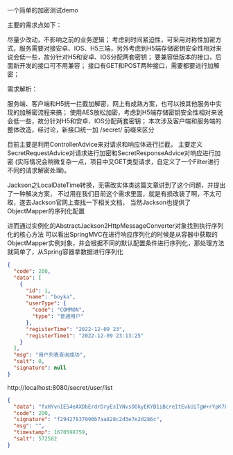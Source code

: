 一个简单的加密测试demo



主要的需求点如下：

尽量少改动，不影响之前的业务逻辑；
考虑到时间紧迫性，可采用对称性加密方式，服务需要对接安卓、IOS、H5三端，另外考虑到H5端存储密钥安全性相对来说会低一些，故分针对H5和安卓、IOS分配两套密钥；
要兼容低版本的接口，后面新开发的接口可不用兼容；
接口有GET和POST两种接口，需要都要进行加解密；

需求解析：

服务端、客户端和H5统一拦截加解密，网上有成熟方案，也可以按其他服务中实现的加解密流程来搞；
使用AES放松加密，考虑到H5端存储密钥安全性相对来说会低一些，故分针对H5和安卓、IOS分配两套密钥；
本次涉及客户端和服务端的整体改造，经讨论，新接口统一加 /secret/ 前缀来区分


目前主要是利用ControllerAdvice来对请求和响应体进行拦截，
主要定义SecretRequestAdvice对请求进行加密和SecretResponseAdvice对响应进行加密
(实际情况会稍微复杂一点，项目中又GET类型请求，自定义了一个Filter进行不同的请求解密处理)。

Jackson之LocalDateTime转换，无需改实体类这篇文章讲到了这个问题，并提出了一种解决方案，
不过用在我们目前这个需求里面，就是有损改装了啊，不太可取，遂去Jackson官网上查找一下相关文档，
当然Jackson也提供了ObjectMapper的序列化配置

进而通过实例化的AbstractJackson2HttpMessageConverter对象找到执行序列化的核心方法
可以看出SpringMVC在进行响应序列化的时候是从容器中获取的ObjectMapper实例对象，并会根据不同的默认配置条件进行序列化，那处理方法就简单了，从Spring容器拿数据进行序列化

```JSON
{
  "code": 200,
  "data": [
    {
      "id": 1,
      "name": "boyka",
      "userType": {
        "code": "COMMON",
        "type": "普通用户"
      },
      "registerTime": "2022-12-09 23",
      "registerTime1": "2022-12-09 23:13:25"
    }
  ],
  "msg": "用户列表查询成功",
  "salt": 0,
  "signature": null
}

```

http://localhost:8080/secret/user/list

```JSON
{
  "data": "fxHYvnIE54eAXDbErdrDryEsIYNvsOOkyEKYB1iBcreItEvkUiTgW+rYpK7bRWgi6L/fxLIBMVQyseVWb7jOmip0Jy1dFyCRPWsJsXSpF+jG7VylgWF4uTbgorN+/QIGjmo2DDYkvMPsigTOoniMupYFNOdkeYI8LxzMVOsXy3ZPFuhedR55UxclxJ3V0eHLqokoRk/eHhn6ICRwLjJHISrryFNc4c+tDkwy2tJYXtcwg1VdDkhXuwgMS51A+DBkrP9EfgxCNnULAd2byFHnaQJeVjKj3s1LFdBjbu3K2UWSMvkd6FNq0g+89fYodHUB",
  "code": 200,
  "signature": "f29427837090b7aa828c2d3e7e2d286c",
  "msg": "",
  "timestamp": 1670598759,
  "salt": 572582
}
```
